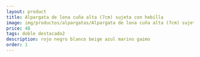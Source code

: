 ```yaml
---
layout: product
title: Alpargata de lona cuña alta (7cm) sujeta con hebilla 
image: img/productos/alpargatas/Alpargata de lona cuña alta (7cm) sujeta con hebilla =48 =doble destacado2=rojo negro blanco beige azul marino gaimo.webp
price: 48 
tags: doble destacado2
description: rojo negro blanco beige azul marino gaimo
order: 1
---
```

